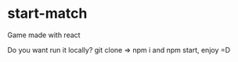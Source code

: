 # start-match
Game made with react

Do you want run it locally?  git clone => npm i and npm start, enjoy =D
